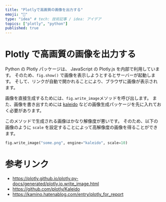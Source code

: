 ```yaml
---
title: "Plotlyで高画質の画像を出力する"
emoji: "🦔"
type: "idea" # tech: 技術記事 / idea: アイデア
topics: ["plotly", "python"]
published: true
---
```


# Plotly で高画質の画像を出力する

Python の Plotly パッケージは、 JavaScript の Plotly.js を内部で利用しています。
そのため、`fig.show()` で画像を表示しようとするとサーバーが起動します。
そして、リンクが自動で開かれることにより、ブラウザに画像が表示されます。

画像を直接生成するためには、`fig.write_image`メソッドを呼び出します。
また、画像を書き出すためには [kaleido](https://github.com/plotly/Kaleido) などの画像生成パッケージを先に入れておく必要があります。

このメソッドで生成される画像はかなり解像度が悪いです。
そのため、以下の画像のように `scale` を設定することによって高解像度の画像を得ることができます。

```python
fig.write_image("some.png", engine="kaleido", scale=10)
```

# 参考リンク

- https://plotly.github.io/plotly.py-docs/generated/plotly.io.write_image.html
- https://github.com/plotly/Kaleido
- https://kamino.hatenablog.com/entry/plotly_for_report


